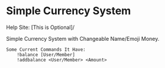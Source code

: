 # Simple Currency System
Help Site: [This is Optional]/<This is Not Optional>

Simple Currency System with Changeable Name/Emoji Money.

    Some Current Commands It Have:
        !balance [User/Member]
        !addbalance <User/Member> <Amount>

